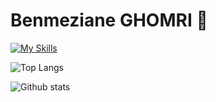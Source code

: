 # Benmeziane GHOMRI 👋


[![My Skills](https://skillicons.dev/icons?i=py,cpp,js,java,tensorflow,numpy)](https://skillicons.dev)
 
 
![Top Langs](https://github-readme-stats.vercel.app/api/top-langs/?username=benmez1n&theme=blue-green)

![Github stats](https://github-readme-stats.vercel.app/api?username=benmez1n&theme=blue-green)
